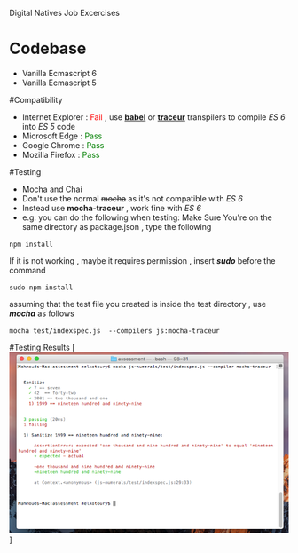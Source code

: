Digital Natives Job Excercises

# Codebase
* Vanilla Ecmascript 6
* Vanilla Ecmascript 5

#Compatibility

* Internet Explorer : <span style="color:red">Fail</span> , use **[babel](https://babeljs.io/)** or **[traceur](https://github.com/google/traceur-compiler)** transpilers to compile _ES 6_ into _ES 5_ code
* Microsoft Edge    : <span style="color:green">Pass</span> 
* Google Chrome     : <span style="color:green">Pass</span>
* Mozilla Firefox   : <span style="color:green">Pass</span>

#Testing
* Mocha and Chai
* Don't use the normal ~~mocha~~ as it's not compatible with _ES 6_ 
* Instead use **mocha-traceur** , work fine with _ES 6_
* e.g: you can do the following when testing:
Make Sure You're on the same directory as package.json , type the following
```shell
npm install
```
If it is not working , maybe it requires permission , insert _**sudo**_ before the command

```shell
sudo npm install
```
assuming that the test file you created is inside the test directory , use _**mocha**_ as follows

```shell
mocha test/indexspec.js  --compilers js:mocha-traceur
```
#Testing Results
[!['Result Image Appears here](js-numerals/test_snapshot.PNG)]
